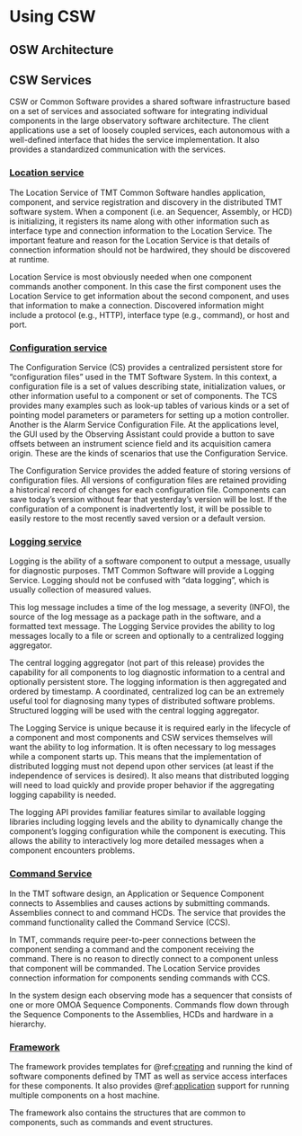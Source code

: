 # Using CSW

## OSW Architecture

## CSW Services
CSW or Common Software provides a shared software infrastructure based on a set of services and associated software for 
integrating individual components in the large observatory software architecture. The client applications use a set of 
loosely coupled services, each autonomous with a well-defined interface that hides the service implementation. It also   
provides a standardized communication with the services.
  
### [Location service](../services/location.md)
The Location Service of TMT Common Software handles application, component, and service registration and discovery
in the distributed TMT software system. When a component (i.e. an Sequencer, Assembly, or HCD) is initializing, it registers
its name along with other information such as interface type and connection information to the
Location Service. The important feature and reason for the Location Service is that details of
connection information should not be hardwired, they should be discovered at runtime.

Location Service is most obviously needed when one component commands another
component. In this case the first component uses the Location Service to get information about
the second component, and uses that information to make a connection. Discovered information
might include a protocol (e.g., HTTP), interface type (e.g., command), or host and port.

### [Configuration service](../services/config.md)
The Configuration Service (CS) provides a centralized persistent store for “configuration files”
used in the TMT Software System. In this context, a configuration file is a set of values
describing state, initialization values, or other information useful to a component or set of
components. The TCS provides many examples such as look-up tables of various kinds or a set
of pointing model parameters or parameters for setting up a motion controller. Another is the
Alarm Service Configuration File. At the applications level, the GUI used by the
Observing Assistant could provide a button to save offsets between an instrument science field
and its acquisition camera origin. These are the kinds of scenarios that use the Configuration
Service.

The Configuration Service provides the added feature of storing versions of configuration files.
All versions of configuration files are retained providing a historical record of changes for each
configuration file. Components can save today’s version without fear that yesterday’s version will
be lost. If the configuration of a component is inadvertently lost, it will be possible to easily
restore to the most recently saved version or a default version.


### [Logging service](../services/logging.md)
Logging is the ability of a software component to output a message, usually for diagnostic
purposes. TMT Common Software will provide a Logging Service. Logging should not be
confused with “data logging”, which is usually collection of measured values. 

This log message includes a time of the log message, a severity (INFO), the source of the log
message as a package path in the software, and a formatted text message.
The Logging Service provides the ability to log messages locally to a file or screen and optionally
to a centralized logging aggregator.

The central logging aggregator (not part of this release) provides the capability for all components to log diagnostic
information to a central and optionally persistent store. The logging information is then
aggregated and ordered by timestamp. A coordinated, centralized log can be an extremely
useful tool for diagnosing many types of distributed software problems. Structured logging will be
used with the central logging aggregator.

The Logging Service is unique because it is required early in the lifecycle of a component and
most components and CSW services themselves will want the ability to log information. It is
often necessary to log messages while a component starts up. This means that the
implementation of distributed logging must not depend upon other services (at least if the
independence of services is desired). It also means that distributed logging will need to load
quickly and provide proper behavior if the aggregating logging capability is needed.

The logging API provides familiar features similar to available logging libraries including
logging levels and the ability to dynamically change the component’s logging configuration while
the component is executing. This allows the ability to interactively log more detailed messages when a component encounters problems.

### [Command Service](command.md)
In the TMT software design, an Application or Sequence Component connects to Assemblies
and causes actions by submitting commands. Assemblies connect to and command HCDs.
The service that provides the command functionality called the Command
Service (CCS).

In TMT, commands require peer-to-peer connections between the component sending a
command and the component receiving the command. There is no reason to directly connect to
a component unless that component will be commanded. The Location Service provides
connection information for components sending commands with CCS.

In the system design each observing mode has a sequencer that consists of one or more OMOA
Sequence Components. Commands flow down through the Sequence Components to the
Assemblies, HCDs and hardware in a hierarchy.

### [Framework](framework.md)
The framework provides templates for @ref:[creating](create-component.md) and running the kind of software components 
defined by TMT as well as service access interfaces for these components. It also provides @ref:[application](../apps/hostconfig.md) support
for running multiple components on a host machine.

The framework also contains the structures that are common to components, such as commands and event structures.
